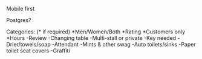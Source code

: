 Mobile first

Postgres?

Categories: (* if required)
*Men/Women/Both
*Rating
*Customers only
*Hours
-Review
-Changing table
-Multi-stall or private
-Key needed
-Drier/towels/soap
-Attendant
-Mints & other swag
-Auto toilets/sinks
-Paper toilet seat covers
-Graffiti 
